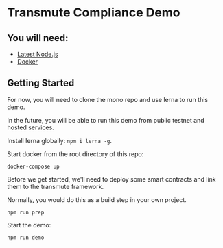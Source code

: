 # Transmute Compliance Demo

## You will need:

* [Latest Node.js](https://nodejs.org/)
* [Docker](https://www.docker.com/)

## Getting Started

For now, you will need to clone the mono repo and use lerna to run this demo.

In the future, you will be able to run this demo from public testnet and hosted services.

Install lerna globally: `npm i lerna -g`.

Start docker from the root directory of this repo: 

```
docker-compose up
```


Before we get started, we'll need to deploy some smart contracts and link them to the transmute framework.

Normally, you would do this as a build step in your own project.

```
npm run prep
```

Start the demo:

```
npm run demo
```
